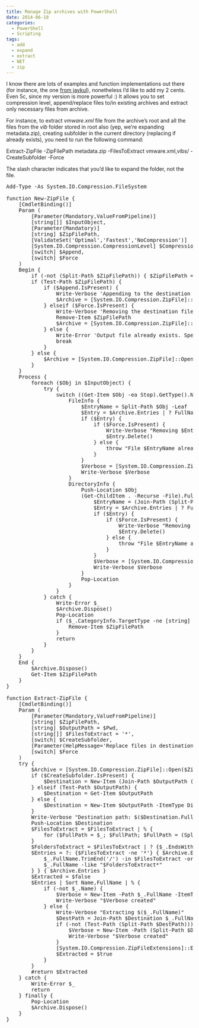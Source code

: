 ```yaml
---
title: Manage Zip archives with PowerShell
date: 2014-06-10
categories:
  - PowerShell
  - Scripting
tags:
  - add
  - expand
  - extract
  - NET
  - zip
---
```

I know there are lots of examples and function implementations out there (for instance, the one <a title="Jaykul" href="http://huddledmasses.org/a-new-way-to-zip-and-unzip-in-powershell-3-and-net-4-5/" target="_blank">from jaykul</a>), nonetheless I&#8217;d like to add my 2 cents. Even 5c, since my version is more powerful :) It allows you to set compression level, append/replace files to/in existing archives and extract only necessary files from archive.
  
For instance, to extract _vmware.xml_ file from the archive&#8217;s root and all the files from the _vib_ folder stored in root also (yep, we&#8217;re expanding metadata.zip), creating subfolder in the current directory (replacing if already exists), you need to run the following command:
  
<span class="lang:default decode:true  crayon-inline">Extract-ZipFile -ZipFilePath metadata.zip -FilesToExtract vmware.xml,vibs/ -CreateSubfolder -Force</span>
  
The slash character indicates that you&#8217;d like to expand the folder, not the file.

<pre class="expand:true lang:ps decode:true" title="Zip archives manipulation">Add-Type -As System.IO.Compression.FileSystem

function New-ZipFile {
    [CmdletBinding()]
    Param (
        [Parameter(Mandatory,ValueFromPipeline)]
        [string[]] $InputObject,
        [Parameter(Mandatory)]
        [string] $ZipFilePath,
        [ValidateSet('Optimal','Fastest','NoCompression')]
        [System.IO.Compression.CompressionLevel] $Compression = 'Optimal',
        [switch] $Append,
        [switch] $Force
    )
    Begin {
        if (-not (Split-Path $ZipFilePath)) { $ZipFilePath = Join-Path $Pwd $ZipFilePath }
        if (Test-Path $ZipFilePath) {
            if ($Append.IsPresent) {
                Write-Verbose 'Appending to the destination file'
                $Archive = [System.IO.Compression.ZipFile]::Open($ZipFilePath,'Update')
            } elseif ($Force.IsPresent) {
                Write-Verbose 'Removing the destination file'
                Remove-Item $ZipFilePath
                $Archive = [System.IO.Compression.ZipFile]::Open($ZipFilePath,'Create')
            } else {
                Write-Error 'Output file already exists. Specify -Force option to replace it or -Append to add/replace files in existing archive'
                break
            }
        } else {
            $Archive = [System.IO.Compression.ZipFile]::Open($ZipFilePath,'Create')
        }
    }
    Process {
        foreach ($Obj in $InputObject) {
            try {
                switch ((Get-Item $Obj -ea Stop).GetType().Name) {
                    FileInfo {
                        $EntryName = Split-Path $Obj -Leaf
                        $Entry = $Archive.Entries | ? FullName -eq $EntryName
                        if ($Entry) {
                            if ($Force.IsPresent) {
                                Write-Verbose "Removing $EntryName from the archive"
                                $Entry.Delete()
                            } else {
                                throw "File $EntryName already exists in the archive"
                            }
                        }
                        $Verbose = [System.IO.Compression.ZipFileExtensions]::CreateEntryFromFile($Archive,$Obj,$EntryName,$Compression)
                        Write-Verbose $Verbose
                    }
                    DirectoryInfo {
                        Push-Location $Obj
                        (Get-ChildItem . -Recurse -File).FullName | % {
                            $EntryName = (Join-Path (Split-Path $Obj -Leaf) (Resolve-Path $_ -Relative).TrimStart('.\')) -replace '\\','/'
                            $Entry = $Archive.Entries | ? FullName -eq $EntryName 
                            if ($Entry) {
                                if ($Force.IsPresent) {
                                    Write-Verbose "Removing $EntryName from the archive"
                                    $Entry.Delete()
                                } else {
                                    throw "File $EntryName already exists in the archive"
                                }
                            }
                            $Verbose = [System.IO.Compression.ZipFileExtensions]::CreateEntryFromFile($Archive,$_,$EntryName,$Compression)
                            Write-Verbose $Verbose
                        }
                        Pop-Location
                    }
                }
            } catch {
                Write-Error $_
                $Archive.Dispose()
                Pop-Location
                if ($_.CategoryInfo.TargetType -ne [string] -and -not $Append.IsPresent) {
                    Remove-Item $ZipFilePath
                }
                return
            }
        }
    }
    End {
        $Archive.Dispose()
        Get-Item $ZipFilePath
    }
}

function Extract-ZipFile {
    [CmdletBinding()]
    Param (
        [Parameter(Mandatory,ValueFromPipeline)]
        [string] $ZipFilePath,
        [string] $OutputPath = $Pwd,
        [string[]] $FilesToExtract = '*',
        [switch] $CreateSubfolder,
        [Parameter(HelpMessage='Replace files in destination if exist')]
        [switch] $Force
    )
    try {
        $Archive = [System.IO.Compression.ZipFile]::Open($ZipFilePath,'Read')
        if ($CreateSubfolder.IsPresent) {
            $Destination = New-Item (Join-Path $OutputPath (Get-Item $ZipFilePath).BaseName) -ItemType Directory -Force:($Force.IsPresent) -ea Stop
        } elseif (Test-Path $OutputPath) {
            $Destination = Get-Item $OutputPath
        } else {
            $Destination = New-Item $OutputPath -ItemType Directory -ea Stop
        }
        Write-Verbose "Destination path: $($Destination.FullName)"
        Push-Location $Destination
        $FilesToExtract = $FilesToExtract | % {
            for ($FullPath = $_; $FullPath; $FullPath = (Split-Path $FullPath -Parent) -replace '\\','/') {$FullPath}
        }
        $FoldersToExtract = $FilesToExtract | ? {$_.EndsWith('/')}
        $Entries = ?: {$FilesToExtract -ne '*'} { $Archive.Entries | ? {
            $_.FullName.TrimEnd('/') -in $FilesToExtract -or
            $_.FullName -like "$FoldersToExtract*"
        } } { $Archive.Entries }
        $Extracted = $false
        $Entries | Sort Name,FullName | % {
            if (-not $_.Name) {
                $Verbose = New-Item -Path $_.FullName -ItemType Directory -Force:($Force.IsPresent) -ea Stop
                Write-Verbose "$Verbose created"
            } else {
                Write-Verbose "Extracting $($_.FullName)"
                $DestPath = Join-Path $Destination $_.FullName
                if (-not (Test-Path (Split-Path $DestPath))) {
                    $Verbose = New-Item -Path (Split-Path $DestPath) -ItemType Directory -Force:($Force.IsPresent) -ea Stop
                    Write-Verbose "$Verbose created"
                }
                [System.IO.Compression.ZipFileExtensions]::ExtractToFile($_,$DestPath,$Force.IsPresent)
                $Extracted = $true
            }
        }
        #return $Extracted
    } catch {
        Write-Error $_
        return
    } finally {
        Pop-Location
        $Archive.Dispose()
    }
}</pre>

&nbsp;